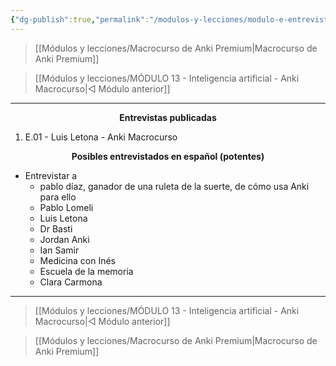 ```yaml
---
{"dg-publish":true,"permalink":"/modulos-y-lecciones/modulo-e-entrevistas-anki-macrocurso/","noteIcon":"","updated":"2024-05-22T11:48:56.700+02:00"}
---
```



> [[Módulos y lecciones/Macrocurso de Anki Premium\|Macrocurso de Anki Premium]]

> [[Módulos y lecciones/MÓDULO 13 - Inteligencia artificial - Anki Macrocurso\|◁ Módulo anterior]] 

---

**<center>Entrevistas publicadas</center>**

1. E.01 - Luis Letona - Anki Macrocurso


**<center>Posibles entrevistados en español (potentes)</center>**

- Entrevistar a
	- pablo díaz, ganador de una ruleta de la suerte, de cómo usa Anki para ello
	- Pablo Lomeli
	- Luis Letona
	- Dr Basti
	- Jordan Anki
	- Ian Samir
	- Medicina con Inés
	- Escuela de la memoria
	- Clara Carmona

---

> [[Módulos y lecciones/MÓDULO 13 - Inteligencia artificial - Anki Macrocurso\|◁ Módulo anterior]] 

> [[Módulos y lecciones/Macrocurso de Anki Premium\|Macrocurso de Anki Premium]]